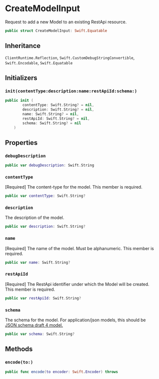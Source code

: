 # CreateModelInput

Request to add a new Model to an existing RestApi resource.

``` swift
public struct CreateModelInput: Swift.Equatable 
```

## Inheritance

`ClientRuntime.Reflection`, `Swift.CustomDebugStringConvertible`, `Swift.Encodable`, `Swift.Equatable`

## Initializers

### `init(contentType:description:name:restApiId:schema:)`

``` swift
public init (
        contentType: Swift.String? = nil,
        description: Swift.String? = nil,
        name: Swift.String? = nil,
        restApiId: Swift.String? = nil,
        schema: Swift.String? = nil
    )
```

## Properties

### `debugDescription`

``` swift
public var debugDescription: Swift.String 
```

### `contentType`

\[Required\] The content-type for the model.
This member is required.

``` swift
public var contentType: Swift.String?
```

### `description`

The description of the model.

``` swift
public var description: Swift.String?
```

### `name`

\[Required\] The name of the model. Must be alphanumeric.
This member is required.

``` swift
public var name: Swift.String?
```

### `restApiId`

\[Required\] The RestApi identifier under which the Model will be created.
This member is required.

``` swift
public var restApiId: Swift.String?
```

### `schema`

The schema for the model. For application/json models, this should be <a target="_blank" href="https:​//tools.ietf.org/html/draft-zyp-json-schema-04">JSON schema draft 4 model.

``` swift
public var schema: Swift.String?
```

## Methods

### `encode(to:)`

``` swift
public func encode(to encoder: Swift.Encoder) throws 
```
